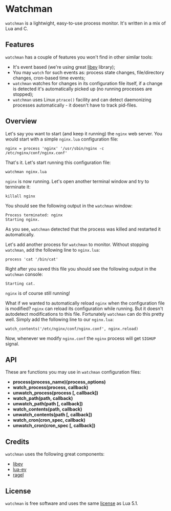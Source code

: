# Watchman

`watchman` is a lightwight, easy-to-use process monitor. It's written in a mix of Lua and C.


## Features

`watchman` has a couple of features you won't find in other similar tools:

* It's event based (we're using great [libev](http://software.schmorp.de/pkg/libev.html) library);
* You may `watch` for such events as: process state changes, file/directory changes, cron-based time events;
* `watchman` watches for changes in its configuration file itself, if a change is detected it's automatically picked up (no running processes are stopped);
* `watchman` uses Linux `ptrace()` facility and can detect daemonizing processes automatically - it doesn't have to track pid-files.


## Overview

Let's say you want to start (and keep it running) the `nginx` web server. You would start with a simple `nginx.lua` configuration file:

    nginx = process 'nginx' '/usr/sbin/nginx -c /etc/nginx/conf/nginx.conf'

That's it. Let's start running this configuration file:

    watchman nginx.lua

`nginx` is now running. Let's open another terminal window and try to terminate it:

    killall nginx

You should see the following output in the `watchman` window:

    Process terminated: nginx
    Starting nginx.

As you see, `watchman` detected that the process was killed and restarted it automatically.

Let's add another process for `watchman` to monitor. Without stopping `watchman`, add the following line to `nginx.lua`:

    process 'cat '/bin/cat'

Right after you saved this file you should see the following output in the `watchman` console:

    Starting cat.

`nginx` is of course still running!

What if we wanted to automatically reload `nginx` when the configuration file is modified? `nginx` can reload its configuration while running. But it doesn't autodetect modifications to this file. Fortunately `watchman` can do this pretty well. Simply add the following line to our `nginx.lua`:

    watch_contents('/etc/nginx/conf/nginx.conf', nginx.reload)

Now, whenever we modify `nginx.conf` the `nginx` process will get `SIGHUP` signal.


## API

These are functions you may use in `watchman` configuration files:

* **process(process_name)(process_options)**
* **watch_process(process, callback)**
* **unwatch_process(process [, callback])**
* **watch_path(path, callback)**
* **unwatch_path(path [, callback])**
* **watch_contents(path, callback)**
* **unwatch_contents(path [, callback])**
* **watch_cron(cron_spec, callback)**
* **unwatch_cron(cron_spec [, callback])**

## Credits

`watchman` uses the following great components:

* [libev](http://software.schmorp.de/pkg/libev.html)
* [lua-ev](https://github.com/brimworks/lua-ev)
* [ragel](http://www.complang.org/ragel/)


## License

`watchman` is free software and uses the same [license](http://www.opensource.org/licenses/mit-license.html) as Lua 5.1.
